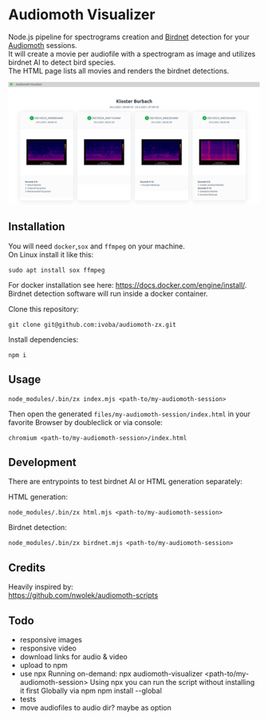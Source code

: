 # Audiomoth Visualizer

Node.js pipeline for spectrograms creation and [Birdnet](https://github.com/kahst/BirdNET) detection for your [Audiomoth](https://www.openacousticdevices.info/audiomoth) sessions.  
It will create a movie per audiofile with a spectrogram as image and utilizes birdnet AI to detect bird species.  
The HTML page lists all movies and renders the birdnet detections.

![](audiomoth-visualizer.png)

## Installation

You will need `docker`,`sox` and `ffmpeg` on your machine.  
On Linux install it like this:

    sudo apt install sox ffmpeg

For docker installation see here: https://docs.docker.com/engine/install/.  
Birdnet detection software will run inside a docker container.

Clone this repository:

    git clone git@github.com:ivoba/audiomoth-zx.git

Install dependencies:

    npm i

## Usage

    node_modules/.bin/zx index.mjs <path-to/my-audiomoth-session>

Then open the generated `files/my-audiomoth-session/index.html` in your favorite Browser by doubleclick or via console:

    chromium <path-to/my-audiomoth-session>/index.html

## Development

There are entrypoints to test birdnet AI or HTML generation separately:

HTML generation:

    node_modules/.bin/zx html.mjs <path-to/my-audiomoth-session>

Birdnet detection:

    node_modules/.bin/zx birdnet.mjs <path-to/my-audiomoth-session>

## Credits

Heavily inspired by:  
https://github.com/nwolek/audiomoth-scripts

## Todo

- responsive images
- responsive video
- download links for audio & video
- upload to npm
- use npx
  Running on-demand:
  npx audiomoth-visualizer <path-to/my-audiomoth-session>
  Using npx you can run the script without installing it first
  Globally via npm
  npm install --global
- tests
- move audiofiles to audio dir? maybe as option
